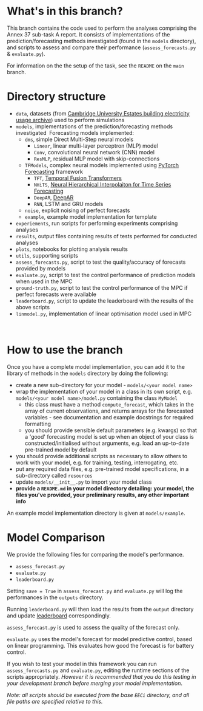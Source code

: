 # What's in this branch?

This branch contains the code used to perform the analyses comprising the Annex 37 sub-task A report. It consists of implementations of the prediction/forecasting methods investigated (found in the `models` directory), and scripts to assess and compare their performance (`assess_forecasts.py` & `evaluate.py`).

For information on the the setup of the task, see the `README` on the `main` branch.

# Directory structure

- `data`, datasets (from [Cambridge University Estates building electricity usage archive](https://github.com/EECi/Cambridge-Estates-Building-Energy-Archive)) used to perform simulations
- `models`, implementations of the prediction/forecasting methods investigated
&nbsp;Forecasting models implemented:
    - `dms`, simple Direct Multi-Step neural models
        - `Linear`, linear multi-layer perceptron (MLP) model
        - `Conv`, convolutional neural network (CNN) model
        - `ResMLP`, residual MLP model with skip-connections
    - `TFModels`, complex neural models implemented using [PyTorch Forecasting](https://pytorch-forecasting.readthedocs.io/en/stable/) framework
        - `TFT`, [Temporal Fusion Transformers](https://arxiv.org/abs/1912.09363)
        - `NHiTS`, [Neural Hierarchical Interpolaiton for Time Series Forecasting](https://arxiv.org/abs/2201.12886)
        - `DeepAR`, [DeepAR](https://arxiv.org/abs/1704.04110)
        - `RNN`, LSTM and GRU models
    - `noise`, explicit noising of perfect forecasts
    - `example`, example model implementation for template
- `experiements`, run scripts for performing experiments comprising analyses
- `results`, output files containing results of tests performed for conducted analyses
- `plots`, notebooks for plotting analysis results
- `utils`, supporting scripts
- `assess_forecasts.py`, script to test the quality/accuracy of forecasts provided by models
- `evaluate.py`, script to test the control performance of prediction models when used in the MPC
- `ground-truth.py`, script to test the control performance of the MPC if perfect forecasts were available
- `leaderboard.py`, script to update the leaderboard with the results of the above scripts
- `linmodel.py`, implementation of linear optimisation model used in MPC

<br>

# How to use the branch

Once you have a complete model implementation, you can add it to the library of methods in the `models` directory by doing the following:
- create a new sub-directory for your model - `models/<your model name>`
- wrap the implementation of your model in a class in its own script, e.g. `models/<your model name>/model.py` containing the class `MyModel`
    - this class must have a method `compute_forecast`, which takes in the array of current observations, and returns arrays for the forecasted variables - see documentation and example docstrings for required formatting
    - you should provide sensible default parameters (e.g. kwargs) so that a 'good' forecasting model is set up when an object of your class is constructed/initialised without arguments, e.g. load an up-to-date pre-trained model by default
- you should provide additional scripts as necessary to allow others to work with your model, e.g. for training, testing, interrogating, etc.
- put any required data files, e.g. pre-trained model specifications, in a sub-directory called `resources`
- update `models/__init__.py` to import your model class
- **provide a `README.md` in your model directory detailing: your model, the files you've provided, your preliminary results, any other important info**

An example model implementation directory is given at `models/example`.

# Model Comparison
We provide the following files for comparing the model's performance.

- `assess_forecast.py`
- `evaluate.py`
- `leaderboard.py`

Setting `save = True` in `assess_forecast.py` and `evaluate.py` will log the performances in the `outputs` directory.

Running `leaderboard.py` will then load the results from the `output` directory and update [leaderboard](archive_ignore/outputs/leaderboard.md) correspondingly.  

`assess_forecast.py` is used to assess the quality of the forecast only. 

`evaluate.py` uses the model's forecast for model predictive control, based on linear programming. This evaluates how good the forecast is for battery control.

If you wish to test your model in this framework you can run `assess_forecasts.py` and `evaluate.py`, editing the runtime sections of the scripts appropriately. *However it is recommended that you do this testing in your development branch before merging your model implementation*.

*Note: all scripts should be executed from the base `EECi` directory, and all file paths are specified relative to this.*